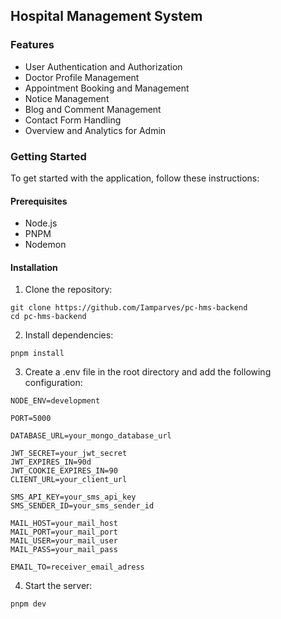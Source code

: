 ## Hospital Management System

### Features

- User Authentication and Authorization
- Doctor Profile Management
- Appointment Booking and Management
- Notice Management
- Blog and Comment Management
- Contact Form Handling
- Overview and Analytics for Admin

### Getting Started

To get started with the application, follow these instructions:

#### Prerequisites

- Node.js
- PNPM
- Nodemon

#### Installation

1. Clone the repository:

```
git clone https://github.com/Iamparves/pc-hms-backend
cd pc-hms-backend
```

2. Install dependencies:

```
pnpm install
```

3. Create a .env file in the root directory and add the following configuration:

```
NODE_ENV=development

PORT=5000

DATABASE_URL=your_mongo_database_url

JWT_SECRET=your_jwt_secret
JWT_EXPIRES_IN=90d
JWT_COOKIE_EXPIRES_IN=90
CLIENT_URL=your_client_url

SMS_API_KEY=your_sms_api_key
SMS_SENDER_ID=your_sms_sender_id

MAIL_HOST=your_mail_host
MAIL_PORT=your_mail_port
MAIL_USER=your_mail_user
MAIL_PASS=your_mail_pass

EMAIL_TO=receiver_email_adress
```

4. Start the server:

```
pnpm dev
```
